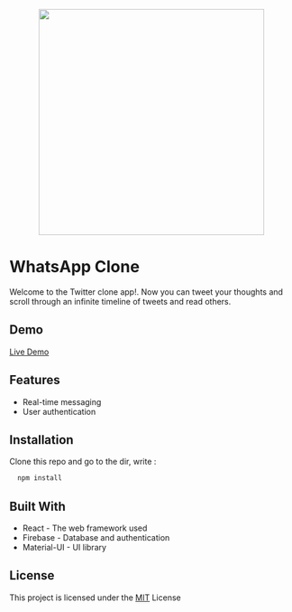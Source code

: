 <p align='center'  >
  <img src='https://s2.uupload.ir/files/twiitergif_0kp0.gif' width='400' />
</p>

# WhatsApp Clone
Welcome to the Twitter clone app!. Now you can tweet your thoughts and scroll through an infinite timeline of tweets and read others.

## Demo

[Live Demo](https://twitter-clone-app-fz.netlify.app/)


## Features

- Real-time messaging
- User authentication


## Installation

Clone this repo and go to the dir, write :

```bash
  npm install

```

    
## Built With

- React - The web framework used
- Firebase - Database and authentication
- Material-UI - UI library


## License
This project is licensed under the [MIT](https://choosealicense.com/licenses/mit/) License 


